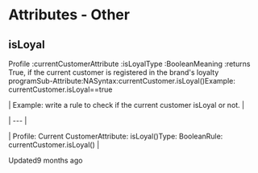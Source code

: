 # Attributes - Other

## isLoyal

Profile :currentCustomerAttribute :isLoyalType :BooleanMeaning :returns True, if the current customer is registered in the brand's loyalty programSub-Attribute:NASyntax:currentCustomer.isLoyal()Example: currentCustomer.isLoyal==true

| Example: write a rule to check if the current customer isLoyal or not. |

| --- |

| Profile: Current CustomerAttribute: isLoyal()Type: BooleanRule: currentCustomer.isLoyal() |



Updated9 months ago